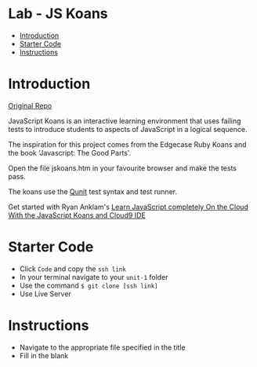 # Lab - JS Koans <!-- omit in toc -->
- [Introduction](#introduction)
- [Starter Code](#starter-code)
- [Instructions](#instructions)

# Introduction
[Original Repo](liammclennan/JavaScript-Koans)

JavaScript Koans is an interactive learning environment that uses failing tests to introduce students to aspects of JavaScript in a logical sequence.

The inspiration for this project comes from the Edgecase Ruby Koans and the book 'Javascript: The Good Parts'.

Open the file jskoans.htm in your favourite browser and make the tests pass.

The koans use the [Qunit](http://qunitjs.com/) test syntax and test runner.

Get started with Ryan Anklam's [Learn JavaScript completely On the Cloud With the JavaScript Koans and Cloud9 IDE](http://blog.bittersweetryan.com/2011/08/learn-some-javascript-completely-on.html)

# Starter Code
- Click `Code` and copy the `ssh link`
- In your terminal navigate to your `unit-1` folder
- Use the command `$ git clone [ssh link]`
- Use Live Server

# Instructions
- Navigate to the appropriate file specified in the title
- Fill in the blank
